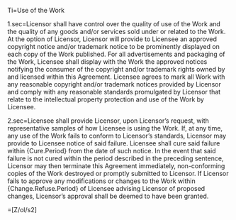 Ti=Use of the Work

1.sec=Licensor shall have control over the quality of use of the Work and the quality of any goods and/or services sold under or related to the Work. At the option of Licensor, Licensor will provide to Licensee an approved copyright notice and/or trademark notice to be prominently displayed on each copy of the Work published. For all advertisements and packaging of the Work, Licensee shall display with the Work the approved notices notifying the consumer of the copyright and/or trademark rights owned by and licensed within this Agreement. Licensee agrees to mark all Work with any reasonable copyright and/or trademark notices provided by Licensor and comply with any reasonable standards promulgated by Licensor that relate to the intellectual property protection and use of the Work by Licensee.

2.sec=Licensee shall provide Licensor, upon Licensor’s request, with representative samples of how Licensee is using the Work. If, at any time, any use of the Work fails to conform to Licensor’s standards, Licensor may provide to Licensee notice of said failure. Licensee shall cure said failure within {Cure.Period} from the date of such notice. In the event that said failure is not cured within the period described in the preceding sentence, Licensor may then terminate this Agreement immediately, non-conforming copies of the Work destroyed or promptly submitted to Licensor. If Licensor fails to approve any modifications or changes to the Work within {Change.Refuse.Period} of Licensee advising Licensor of proposed changes, Licensor’s approval shall be deemed to have been granted.

=[Z/ol/s2]